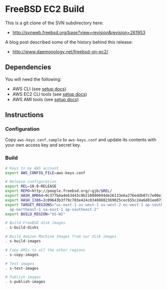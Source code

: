 # FreeBSD EC2 Build

This is a git clone of the SVN subdirectory here:
 * http://svnweb.freebsd.org/base?view=revision&revision=261953

A blog post described some of the history behind this release:
 * http://www.daemonology.net/freebsd-on-ec2/


## Dependencies

You will need the following:
 * AWS CLI (see [setup docs](http://docs.aws.amazon.com/cli/latest/userguide/installing.html#install-bundle-other-os))
 * AWS EC2 CLI tools (see [setup docs](http://docs.aws.amazon.com/AWSEC2/latest/CommandLineReference/set-up-ec2-cli-linux.html))
 * AWS AMI tools (see [setup docs](http://docs.aws.amazon.com/AWSEC2/latest/CommandLineReference/set-up-ami-tools.html))

## Instructions


### Configuration

Copy ``aws-keys.conf.sample`` to ``aws-keys.conf`` and update its contents with
your own access key and secret key.


### Build

```bash
# Keys to my AWS account
export AWS_CONFIG_FILE=aws-keys.conf

# Release configuration
export REL=10.0-RELEASE
export REPO=http://people.freebsd.org/~gjb/$REL/
export HASH_AMD64=9c377b4a4e63443c0b210080694de26133e6a276eddb07c7e00e1c9aebd84109
export HASH_I386=2c09643b3f79c703e424c03408882369025cec655c24a6d81ee073081ee75ebc
export TARGET_REGIONS="us-east-1 us-west-1 us-west-2 eu-west-1 ap-southeast-1 \
  ap-northeast-1 sa-east-1 ap-southeast-2"
export BUILD_REGION="US-W2"

# Build FreeBSD disk images
. s-build-disks

# Build Amazon Machine Images from our disk images
. s-build-images

# Copy AMIs to all the other regions
. s-copy-images

# Test images
. s-test-images

# Publish images
. s-publish-images
```
